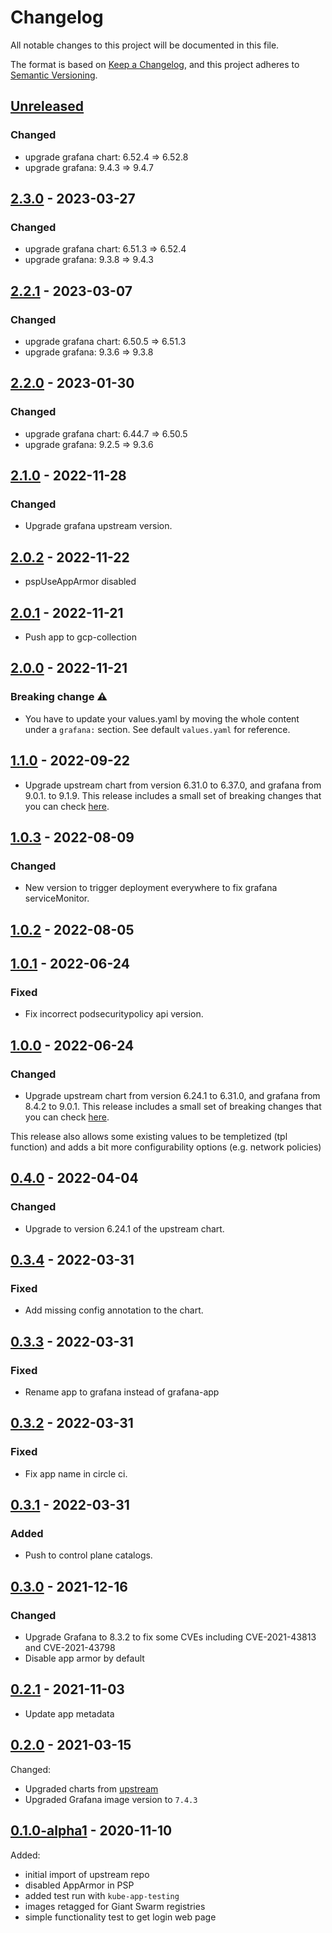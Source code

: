 # Changelog

All notable changes to this project will be documented in this file.

The format is based on [Keep a Changelog](https://keepachangelog.com/en/1.0.0/),
and this project adheres to [Semantic Versioning](https://semver.org/spec/v2.0.0.html).

## [Unreleased]

### Changed

- upgrade grafana chart: 6.52.4 => 6.52.8
- upgrade grafana: 9.4.3 => 9.4.7

## [2.3.0] - 2023-03-27

### Changed

- upgrade grafana chart: 6.51.3 => 6.52.4
- upgrade grafana: 9.3.8 => 9.4.3

## [2.2.1] - 2023-03-07

### Changed

- upgrade grafana chart: 6.50.5 => 6.51.3
- upgrade grafana: 9.3.6 => 9.3.8

## [2.2.0] - 2023-01-30

### Changed

- upgrade grafana chart: 6.44.7 => 6.50.5
- upgrade grafana: 9.2.5 => 9.3.6

## [2.1.0] - 2022-11-28

### Changed

- Upgrade grafana upstream version.

## [2.0.2] - 2022-11-22

- pspUseAppArmor disabled

## [2.0.1] - 2022-11-21

- Push app to gcp-collection

## [2.0.0] - 2022-11-21

### Breaking change ⚠️

- You have to update your values.yaml by moving the whole content under a `grafana:` section. See default `values.yaml` for reference.

## [1.1.0] - 2022-09-22

- Upgrade upstream chart from version 6.31.0 to 6.37.0, and grafana from 9.0.1. to 9.1.9. This release includes a small set of breaking changes that you can check [here](https://grafana.com/docs/grafana/latest/release-notes/release-notes-9-1-0/#breaking-changes).

## [1.0.3] - 2022-08-09

### Changed

- New version to trigger deployment everywhere to fix grafana serviceMonitor.

## [1.0.2] - 2022-08-05

## [1.0.1] - 2022-06-24

### Fixed

- Fix incorrect podsecuritypolicy api version.

## [1.0.0] - 2022-06-24

### Changed

- Upgrade upstream chart from version 6.24.1 to 6.31.0, and grafana from 8.4.2 to 9.0.1. This release includes a small set of breaking changes that you can check [here](https://grafana.com/docs/grafana/latest/release-notes/release-notes-9-0-0/#breaking-changes).

This release also allows some existing values to be templetized (tpl function) and adds a bit more configurability options (e.g. network policies)

## [0.4.0] - 2022-04-04

### Changed

- Upgrade to version 6.24.1 of the upstream chart.

## [0.3.4] - 2022-03-31

### Fixed

- Add missing config annotation to the chart.

## [0.3.3] - 2022-03-31

### Fixed

- Rename app to grafana instead of grafana-app

## [0.3.2] - 2022-03-31

### Fixed

- Fix app name in circle ci.

## [0.3.1] - 2022-03-31

### Added

- Push to control plane catalogs.

## [0.3.0] - 2021-12-16

### Changed

- Upgrade Grafana to 8.3.2 to fix some CVEs including CVE-2021-43813 and CVE-2021-43798
- Disable app armor by default

## [0.2.1] - 2021-11-03

- Update app metadata

## [0.2.0] - 2021-03-15

Changed:

- Upgraded charts from [upstream](https://github.com/grafana/helm-charts/tree/main/charts/grafana)
- Upgraded Grafana image version to `7.4.3`

## [0.1.0-alpha1] - 2020-11-10

Added:

- initial import of upstream repo
- disabled AppArmor in PSP
- added test run with `kube-app-testing`
- images retagged for Giant Swarm registries
- simple functionality test to get login web page

[Unreleased]: https://github.com/giantswarm/grafana-app/compare/v2.3.0...HEAD
[2.3.0]: https://github.com/giantswarm/grafana-app/compare/v2.2.1...v2.3.0
[2.2.1]: https://github.com/giantswarm/grafana-app/compare/v2.2.0...v2.2.1
[2.2.0]: https://github.com/giantswarm/grafana-app/compare/v2.1.0...v2.2.0
[2.1.0]: https://github.com/giantswarm/grafana-app/compare/v2.0.2...v2.1.0
[2.0.2]: https://github.com/giantswarm/grafana-app/compare/v2.0.1...v2.0.2
[2.0.1]: https://github.com/giantswarm/grafana-app/compare/v2.0.0...v2.0.1
[2.0.0]: https://github.com/giantswarm/grafana-app/compare/v1.1.0...v2.0.0
[1.1.0]: https://github.com/giantswarm/grafana-app/compare/v1.0.3...v1.1.0
[1.0.3]: https://github.com/giantswarm/grafana-app/compare/v1.0.2...v1.0.3
[1.0.2]: https://github.com/giantswarm/grafana-app/compare/v1.0.1...v1.0.2
[1.0.1]: https://github.com/giantswarm/grafana-app/compare/v1.0.0...v1.0.1
[1.0.0]: https://github.com/giantswarm/grafana-app/compare/v0.4.0...v1.0.0
[0.4.0]: https://github.com/giantswarm/grafana-app/compare/v0.3.4...v0.4.0
[0.3.4]: https://github.com/giantswarm/grafana-app/compare/v0.3.3...v0.3.4
[0.3.3]: https://github.com/giantswarm/grafana-app/compare/v0.3.2...v0.3.3
[0.3.2]: https://github.com/giantswarm/grafana-app/compare/v0.3.1...v0.3.2
[0.3.1]: https://github.com/giantswarm/grafana-app/compare/v0.3.0...v0.3.1
[0.3.0]: https://github.com/giantswarm/grafana-app/compare/v0.2.1...v0.3.0
[0.2.1]: https://github.com/giantswarm/grafana-app/compare/v0.2.0...v0.2.1
[0.2.0]: https://github.com/giantswarm/grafana-app/compare/v0.1.0-alpha1...v0.2.0
[0.1.0-alpha1]: https://github.com/giantswarm/grafana-app/releases/tag/v0.1.0-alpha1

